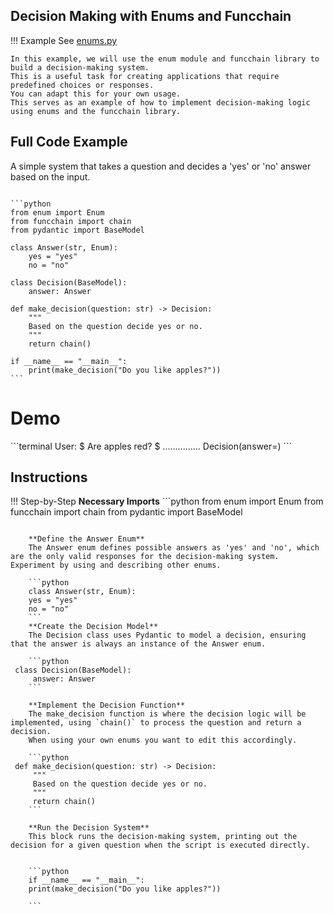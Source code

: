## Decision Making with Enums and Funcchain

!!! Example
    See [enums.py](https://github.com/shroominic/funcchain/blob/main/examples/enums.py)

    In this example, we will use the enum module and funcchain library to build a decision-making system.
    This is a useful task for creating applications that require predefined choices or responses.
    You can adapt this for your own usage.
    This serves as an example of how to implement decision-making logic using enums and the funcchain library.

## Full Code Example
A simple system that takes a question and decides a 'yes' or 'no' answer based on the input.
<pre><code id="codeblock">
```python
from enum import Enum
from funcchain import chain
from pydantic import BaseModel

class Answer(str, Enum):
    yes = "yes"
    no = "no"

class Decision(BaseModel):
    answer: Answer

def make_decision(question: str) -> Decision:
    """
    Based on the question decide yes or no.
    """
    return chain()

if __name__ == "__main__":
    print(make_decision("Do you like apples?"))
```
</code></pre>

# Demo
<div class="termy">
    ```terminal
    User:
    $ Are apples red?
    $ ...............
    Decision(answer=<Answer.yes: 'yes'>)
    ```
</div>

## Instructions

!!! Step-by-Step
    **Necessary Imports**
    ```python
    from enum import Enum
 from funcchain import chain
 from pydantic import BaseModel
```

    **Define the Answer Enum**
    The Answer enum defines possible answers as 'yes' and 'no', which are the only valid responses for the decision-making system. Experiment by using and describing other enums.

    ```python
    class Answer(str, Enum):
    yes = "yes"
    no = "no"
    ```
    **Create the Decision Model**
    The Decision class uses Pydantic to model a decision, ensuring that the answer is always an instance of the Answer enum.

    ```python
 class Decision(BaseModel):
     answer: Answer
    ```

    **Implement the Decision Function**
    The make_decision function is where the decision logic will be implemented, using `chain()` to process the question and return a decision.
    When using your own enums you want to edit this accordingly.

    ```python
 def make_decision(question: str) -> Decision:
     """
     Based on the question decide yes or no.
     """
     return chain()
    ```

    **Run the Decision System**
    This block runs the decision-making system, printing out the decision for a given question when the script is executed directly.


    ```python
    if __name__ == "__main__":
    print(make_decision("Do you like apples?"))

    ```
